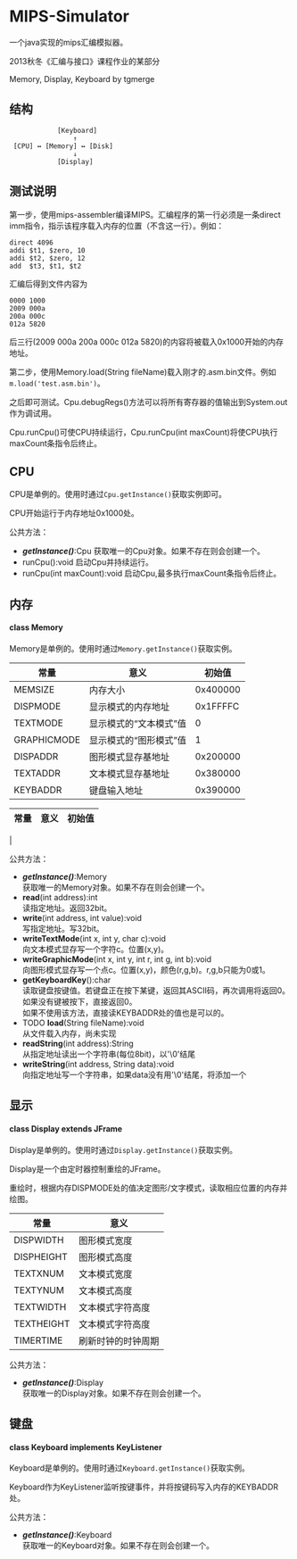 MIPS-Simulator
==============

一个java实现的mips汇编模拟器。

2013秋冬《汇编与接口》课程作业的某部分

Memory, Display, Keyboard by tgmerge

## 结构
		  
				[Keyboard]
					↑
	 [CPU] ↔ [Memory] ↔ [Disk]
					↓
				[Display]

## 测试说明

第一步，使用mips-assembler编译MIPS。汇编程序的第一行必须是一条direct imm指令，指示该程序载入内存的位置（不含这一行）。例如：

	direct 4096
	addi $t1, $zero, 10
	addi $t2, $zero, 12
	add  $t3, $t1, $t2

汇编后得到文件内容为

	0000 1000
	2009 000a
	200a 000c
	012a 5820

后三行(2009 000a 200a 000c 012a 5820)的内容将被载入0x1000开始的内存地址。

第二步，使用Memory.load(String fileName)载入刚才的.asm.bin文件。例如```m.load('test.asm.bin')```。

之后即可测试。Cpu.debugRegs()方法可以将所有寄存器的值输出到System.out作为调试用。

Cpu.runCpu()可使CPU持续运行，Cpu.runCpu(int maxCount)将使CPU执行maxCount条指令后终止。
	
## CPU

CPU是单例的。使用时通过```Cpu.getInstance()```获取实例即可。

CPU开始运行于内存地址0x1000处。

公共方法：

 * ___getInstance()___:Cpu 
	获取唯一的Cpu对象。如果不存在则会创建一个。
 * runCpu():void
	启动Cpu并持续运行。
 * runCpu(int maxCount):void
    启动Cpu,最多执行maxCount条指令后终止。

## 内存

#### class Memory

Memory是单例的。使用时通过```Memory.getInstance()```获取实例。

| 常量			| 意义					| 初始值	   |
|---------------|-----------------------|----------|
| MEMSIZE		| 内存大小				| 0x400000 |
| DISPMODE		| 显示模式的内存地址		| 0x1FFFFC |
| TEXTMODE		| 显示模式的“文本模式”值	|        0 |
| GRAPHICMODE	| 显示模式的“图形模式”值	|        1 |
| DISPADDR		| 图形模式显存基地址		| 0x200000 |
| TEXTADDR		| 文本模式显存基地址		| 0x380000 |
| KEYBADDR		| 键盘输入地址			| 0x390000 |

| 常量        | 意义              | 初始值    |
|---------------|-----------------------|----------|
| 

公共方法：

 * ___getInstance()___:Memory  
	获取唯一的Memory对象。如果不存在则会创建一个。
 * __read__(int address):int  
	读指定地址。返回32bit。
 * __write__(int address, int value):void  
	写指定地址。写32bit。
 * __writeTextMode__(int x, int y, char c):void  
	向文本模式显存写一个字符c。位置(x,y)。
 * __writeGraphicMode__(int x, int y, int r, int g, int b):void  
	向图形模式显存写一个点c。位置(x,y)，颜色(r,g,b)。r,g,b只能为0或1。
 * __getKeyboardKey__():char  
	读取键盘按键值。若键盘正在按下某键，返回其ASCII码，再次调用将返回0。如果没有键被按下，直接返回0。  
	如果不使用该方法，直接读KEYBADDR处的值也是可以的。
 * TODO __load__(String fileName):void  
	从文件载入内存，尚未实现
 * __readString__(int address):String  
	从指定地址读出一个字符串(每位8bit)，以'\0'结尾
 * __writeString__(int address, String data):void  
	向指定地址写一个字符串，如果data没有用'\0'结尾，将添加一个

## 显示

#### class Display extends JFrame

Display是单例的。使用时通过```Display.getInstance()```获取实例。

Display是一个由定时器控制重绘的JFrame。

重绘时，根据内存DISPMODE处的值决定图形/文字模式，读取相应位置的内存并绘图。

| 常量			| 意义				|
|---------------|-------------------|
| DISPWIDTH		| 图形模式宽度		|
| DISPHEIGHT	| 图形模式高度		|
| TEXTXNUM		| 文本模式宽度		|
| TEXTYNUM		| 文本模式高度		|
| TEXTWIDTH		| 文本模式字符高度	|
| TEXTHEIGHT	| 文本模式字符高度	|
| TIMERTIME		| 刷新时钟的时钟周期	|

公共方法：

 * ___getInstance()___:Display  
	获取唯一的Display对象。如果不存在则会创建一个。

## 键盘

#### class Keyboard implements KeyListener

Keyboard是单例的。使用时通过```Keyboard.getInstance()```获取实例。

Keyboard作为KeyListener监听按键事件，并将按键码写入内存的KEYBADDR处。

公共方法：

 * ___getInstance()___:Keyboard  
	获取唯一的Keyboard对象。如果不存在则会创建一个。